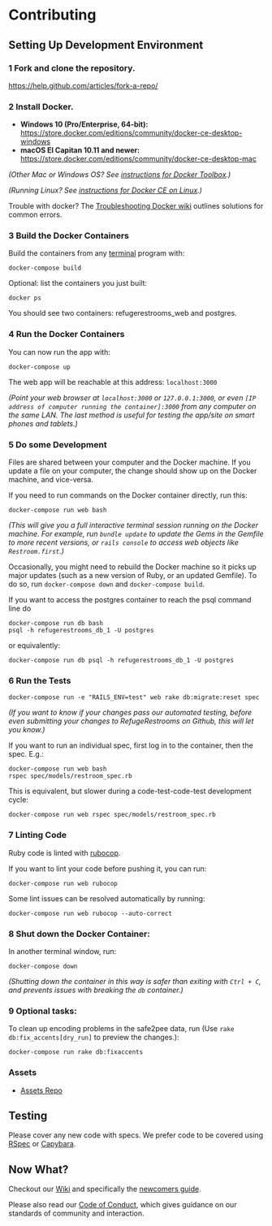 # Contributing

## Setting Up Development Environment

### 1 Fork and clone the repository.
https://help.github.com/articles/fork-a-repo/

### 2 Install Docker.
- **Windows 10 (Pro/Enterprise, 64-bit):** https://store.docker.com/editions/community/docker-ce-desktop-windows
- **macOS El Capitan 10.11 and newer:** https://store.docker.com/editions/community/docker-ce-desktop-mac

_(Other Mac or Windows OS? See [instructions for Docker Toolbox](https://github.com/RefugeRestrooms/refugerestrooms/wiki/How-to-use-Docker-Toolbox-with-Refuge-Restrooms).)_

_(Running Linux? See [instructions for Docker CE on Linux](https://github.com/RefugeRestrooms/refugerestrooms/wiki/How-to-use-Docker-CE-on-Linux-with-Refuge-Restrooms).)_

Trouble with docker? The [Troubleshooting Docker wiki](https://github.com/RefugeRestrooms/refugerestrooms/wiki/Troubleshooting-Docker) outlines solutions for common errors.

### 3 Build the Docker Containers
Build the containers from any [terminal](https://github.com/RefugeRestrooms/refugerestrooms/wiki/What-is-a-Terminal-(or-%22Terminal-Emulator%22)%3F-How-do-I-run-text-based-commands-on-my-computer%3F) program with:
```
docker-compose build
```

Optional: list the containers you just built:
```
docker ps
```

You should see two containers: refugerestrooms_web and postgres.

### 4 Run the Docker Containers

You can now run the app with:
```
docker-compose up
```

The web app will be reachable at this address: `localhost:3000`

_(Point your web browser at `localhost:3000` or `127.0.0.1:3000`, or even `[IP address of computer running the container]:3000` from any computer on the same LAN. The last method is useful for testing the app/site on smart phones and tablets.)_

### 5 Do some Development

Files are shared between your computer and the Docker machine. If you update a file on your computer, the change should show up on the Docker machine, and vice-versa.

If you need to run commands on the Docker container directly, run this:
```
docker-compose run web bash
```
_(This will give you a full interactive terminal session running on the Docker machine. For example, run `bundle update` to update the Gems in the Gemfile to more recent versions, or `rails console` to access web objects like `Restroom.first`.)_

Occasionally, you might need to rebuild the Docker machine so it picks up major updates (such as a new version of Ruby, or an updated Gemfile). To do so, run `docker-compose down` and `docker-compose build`.

If you want to access the postgres container to reach the psql command line do

```
docker-compose run db bash
psql -h refugerestrooms_db_1 -U postgres
```

or equivalently:
```
docker-compose run db psql -h refugerestrooms_db_1 -U postgres
```

### 6 Run the Tests
```
docker-compose run -e "RAILS_ENV=test" web rake db:migrate:reset spec
```
_(If you want to know if your changes pass our automated testing, before even submitting your changes to RefugeRestrooms on Github, this will let you know.)_

If you want to run an individual spec, first log in to the container, then the spec.  E.g.:
```
docker-compose run web bash
rspec spec/models/restroom_spec.rb
```

This is equivalent, but slower during a code-test-code-test development cycle:

```
docker-compose run web rspec spec/models/restroom_spec.rb
```

### 7 Linting Code
Ruby code is linted with [rubocop](https://docs.rubocop.org/).

If you want to lint your code before pushing it, you can run:
```
docker-compose run web rubocop
```

Some lint issues can be resolved automatically by running:
```
docker-compose run web rubocop --auto-correct
```

### 8 Shut down the Docker Container:
In another terminal window, run:
```
docker-compose down
```
_(Shutting down the container in this way is safer than exiting with `Ctrl + C`, and prevents issues with breaking the `db` container.)_

### 9 Optional tasks:
To clean up encoding problems in the safe2pee data, run (Use `rake db:fix_accents[dry_run]` to preview the changes.):
```
docker-compose run rake db:fixaccents
```

### Assets
* [Assets Repo](https://github.com/RefugeRestrooms/refuge_assets)

## Testing

Please cover any new code with specs. We prefer code to be covered using [RSpec](https://github.com/RefugeRestrooms/refugerestrooms/wiki/What-is-RSpec%3F-How-do-I-create-unit-tests-for-Ruby-code%3F) or [Capybara](https://github.com/RefugeRestrooms/refugerestrooms/wiki/What-is-Capybara%3F-What-is-PhantomJS%3F-What-is-Poltergeist%3F).

## Now What?
Checkout our [Wiki](https://github.com/RefugeRestrooms/refugerestrooms/wiki) and specifically the [newcomers guide](https://github.com/RefugeRestrooms/refugerestrooms/wiki/Maintainers'-Manual-%5C--Newcomers'-Guide).

Please also read our [Code of Conduct](https://github.com/RefugeRestrooms/refugerestrooms/blob/develop/CODE_OF_CONDUCT.md), which gives guidance on our standards of community and interaction.
